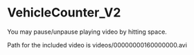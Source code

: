 # VehicleCounter_V2


You may pause/unpause playing video by hitting space.

Path for the included video is videos/00000000160000000.avi
